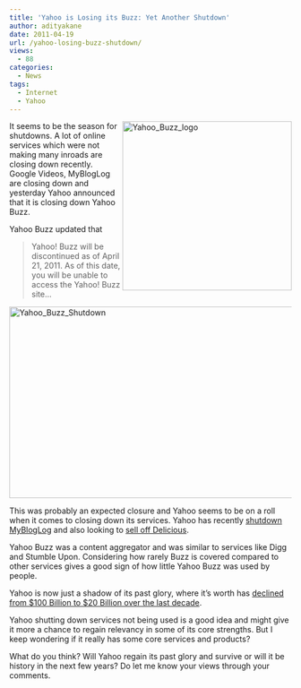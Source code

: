 ```yaml
---
title: 'Yahoo is Losing its Buzz: Yet Another Shutdown'
author: adityakane
date: 2011-04-19
url: /yahoo-losing-buzz-shutdown/
views:
  - 88
categories:
  - News
tags:
  - Internet
  - Yahoo
---
```

[<img style="background-image: none; padding-left: 0px; padding-right: 0px; display: inline; float: right; padding-top: 0px; border: 0px;" title="Yahoo_Buzz_logo" src="http://cdn.devilsworkshop.org/files/2011/04/Yahoo_Buzz_logo_thumb.png" border="0" alt="Yahoo_Buzz_logo" width="302" height="302" align="right" />][1]It seems to be the season for shutdowns. A lot of online services which were not making many inroads are closing down recently. Google Videos, MyBlogLog are closing down and yesterday Yahoo announced that it is closing down Yahoo Buzz.

Yahoo Buzz updated that

> Yahoo! Buzz will be discontinued as of April 21, 2011. As of this date, you will be unable to access the Yahoo! Buzz site…

[<img style="background-image: none; padding-left: 0px; padding-right: 0px; display: inline; padding-top: 0px; border: 0px;" title="Yahoo_Buzz_Shutdown" src="http://cdn.devilsworkshop.org/files/2011/04/Yahoo_Buzz_Shutdown_thumb.png" border="0" alt="Yahoo_Buzz_Shutdown" width="552" height="342" />][2]

This was probably an expected closure and Yahoo seems to be on a roll when it comes to closing down its services. Yahoo has recently <a href="http://devilsworkshop.org/yahoo-shuts-mybloglog-line/" target="_blank">shutdown MyBlogLog</a> and also looking to <a href="http://devilsworkshop.org/rumor-yahoo-sell-delicious-stumbleupon-peanuts/" target="_blank">sell off Delicious</a>.

Yahoo Buzz was a content aggregator and was similar to services like Digg and Stumble Upon. Considering how rarely Buzz is covered compared to other services gives a good sign of how little Yahoo Buzz was used by people.

Yahoo is now just a shadow of its past glory, where it’s worth has <a href="http://devilsworkshop.org/fall-yahoos-empire-100-billion-22-billion/" target="_blank">declined from $100 Billion to $20 Billion over the last decade</a>.

Yahoo shutting down services not being used is a good idea and might give it more a chance to regain relevancy in some of its core strengths. But I keep wondering if it really has some core services and products?

What do you think? Will Yahoo regain its past glory and survive or will it be history in the next few years? Do let me know your views through your comments.

 [1]: http://cdn.devilsworkshop.org/files/2011/04/Yahoo_Buzz_logo.png
 [2]: http://cdn.devilsworkshop.org/files/2011/04/Yahoo_Buzz_Shutdown.png
